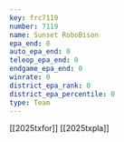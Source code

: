 ```yaml
---
key: frc7119
number: 7119
name: Sunset RoboBison
epa_end: 0
auto_epa_end: 0
teleop_epa_end: 0
endgame_epa_end: 0
winrate: 0
district_epa_rank: 0
district_epa_percentile: 0
type: Team
---
```

[[2025txfor]]
[[2025txpla]]
